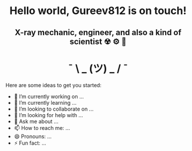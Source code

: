 <h1 align="center">Hello world, Gureev812 is on touch!</a> 

<h2 align="center">X-ray mechanic, engineer, and also a kind of scientist ☢ ⚙ 🥼</h2>

<h1 align="center"> ¯ \ _ (ツ) _ / ¯ </h1>

Here are some ideas to get you started:

- 🔭 I’m currently working on ...
- 🌱 I’m currently learning ...
- 👯 I’m looking to collaborate on ...
- 🤔 I’m looking for help with ...
- 💬 Ask me about ...
- 📫 How to reach me: ...
- 😄 Pronouns: ...
- ⚡ Fun fact: ...

